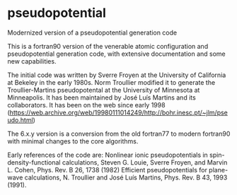 # pseudopotential
Modernized version of a pseudopotential generation code

This is a fortran90 version of the venerable atomic configuration and pseudopotential generation code, with extensive documentation and some new capabilities.

The initial code was written by Sverre Froyen at the University of California at Bekeley in the early 1980s.  Norm Troullier modified it to generate the Troullier-Martins pseudopotental at the University of Minnesota at Minneapolis.  It has been maintained by José Luís Martins and its collaborators.  It has been on the web since early 1998 (https://web.archive.org/web/19980111014249/http://bohr.inesc.pt/~jlm/pseudo.html)

The 6.x.y version is a conversion from the old fortran77 to modern fortran90 with minimal changes to the core algorithms.  

Early references of the code are:
Nonlinear ionic pseudopotentials in spin-density-functional calculations, Steven G. Louie, Sverre Froyen, and Marvin L. Cohen, Phys. Rev. B 26, 1738 (1982)
Efficient pseudopotentials for plane-wave calculations, N. Troullier and José Luís Martins, Phys. Rev. B 43, 1993 (1991).
